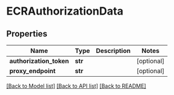 # ECRAuthorizationData

## Properties
Name | Type | Description | Notes
------------ | ------------- | ------------- | -------------
**authorization_token** | **str** |  | [optional] 
**proxy_endpoint** | **str** |  | [optional] 

[[Back to Model list]](../README.md#documentation-for-models) [[Back to API list]](../README.md#documentation-for-api-endpoints) [[Back to README]](../README.md)

